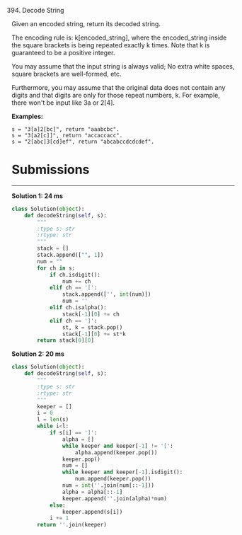 394. Decode String

Given an encoded string, return its decoded string.

The encoding rule is: k[encoded_string], where the encoded_string inside the square brackets is being repeated exactly k times. Note that k is guaranteed to be a positive integer.

You may assume that the input string is always valid; No extra white spaces, square brackets are well-formed, etc.

Furthermore, you may assume that the original data does not contain any digits and that digits are only for those repeat numbers, k. For example, there won't be input like 3a or 2[4].

**Examples:**
```
s = "3[a]2[bc]", return "aaabcbc".
s = "3[a2[c]]", return "accaccacc".
s = "2[abc]3[cd]ef", return "abcabccdcdcdef".
```

# Submissions
---
**Solution 1: 24 ms**
```python
class Solution(object):
    def decodeString(self, s):
        """
        :type s: str
        :rtype: str
        """
        stack = []
        stack.append(["", 1])
        num = ""
        for ch in s:
            if ch.isdigit():
                num += ch
            elif ch == '[':
                stack.append(['', int(num)])
                num = ''
            elif ch.isalpha():
                stack[-1][0] += ch
            elif ch == ']':
                st, k = stack.pop()
                stack[-1][0] += st*k
        return stack[0][0]
```

**Solution 2: 20 ms**
```python
class Solution(object):
    def decodeString(self, s):
        """
        :type s: str
        :rtype: str
        """
        keeper = []
        i = 0
        l = len(s)
        while i<l:
            if s[i] == ']':
                alpha = []
                while keeper and keeper[-1] != '[':
                    alpha.append(keeper.pop())
                keeper.pop()
                num = []
                while keeper and keeper[-1].isdigit():
                    num.append(keeper.pop())
                num = int(''.join(num[::-1]))
                alpha = alpha[::-1]
                keeper.append(''.join(alpha)*num)
            else:
                keeper.append(s[i])
            i += 1
        return ''.join(keeper)
```